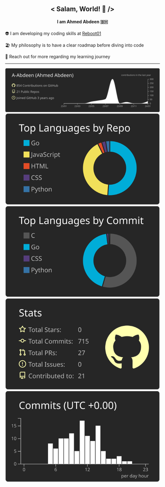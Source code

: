 
## <div align="center">< Salam, World! 👋 /></div>  
  

#### <div align="center">I am Ahmed Abdeen 🇧🇭</div>  
  

👽 I am developing my coding skills at [Reboot01](https://reboot01.com)  
  

🏖️ My philosophy is to have a clear roadmap before diving into code  
  

💬 Reach out for more regarding my learning journey  

----

[![](https://raw.githubusercontent.com/A-Abdeen/A-Abdeen/master/profile-summary-card-output/apprentice/0-profile-details.svg)](https://github.com/vn7n24fzkq/github-profile-summary-cards)
[![](https://raw.githubusercontent.com/A-Abdeen/A-Abdeen/master/profile-summary-card-output/apprentice/1-repos-per-language.svg)](https://github.com/vn7n24fzkq/github-profile-summary-cards) [![](https://raw.githubusercontent.com/A-Abdeen/A-Abdeen/master/profile-summary-card-output/apprentice/2-most-commit-language.svg)](https://github.com/vn7n24fzkq/github-profile-summary-cards)
[![](https://raw.githubusercontent.com/A-Abdeen/A-Abdeen/master/profile-summary-card-output/apprentice/3-stats.svg)](https://github.com/vn7n24fzkq/github-profile-summary-cards) [![](https://raw.githubusercontent.com/A-Abdeen/A-Abdeen/master/profile-summary-card-output/apprentice/4-productive-time.svg)](https://github.com/vn7n24fzkq/github-profile-summary-cards)

<br />
